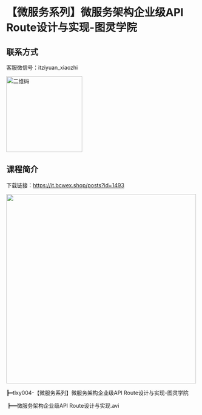 # 【微服务系列】微服务架构企业级API Route设计与实现-图灵学院

## 联系方式

客服微信号：itziyuan_xiaozhi

<img src="https://ziyuanyun.oss-cn-guangzhou.aliyuncs.com/common/20240614073449/666b82192834a.jpg" width="200" height="200" alt="二维码">

## 课程简介

下载链接：https://it.bcwex.shop/posts?id=1493

<img src="https://ziyuanyun.oss-cn-guangzhou.aliyuncs.com/yun/20240515224313/6644ca010788f.jpg" width="500" alt="">

  ┣━tlxy004-【微服务系列】微服务架构企业级API Route设计与实现-图灵学院

 ┣━微服务架构企业级API Route设计与实现.avi

  